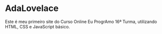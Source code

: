 # AdaLovelace
Este é meu primeiro site do Curso Online Eu ProgrAmo 16ª Turma, utilizando HTML, CSS e JavaScript básico.
